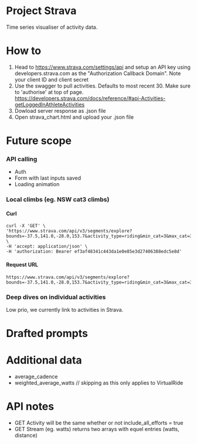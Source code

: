 # Project Strava
Time series visualiser of activity data.

# How to
1. Head to https://www.strava.com/settings/api and setup an API key using developers.strava.com as the "Authorization Callback Domain". Note your client ID and client secret
2. Use the swagger to pull activities. Defaults to most recent 30. Make sure to 'authorise' at top of page. https://developers.strava.com/docs/reference/#api-Activities-getLoggedInAthleteActivities
3. Dowload server response as .json file
4. Open strava_chart.html and upload your .json file


# Future scope
### API calling
- Auth
- Form with last inputs saved
- Loading animation

### Local climbs (eg. NSW cat3 climbs)
#### Curl    
    curl -X 'GET' \
    'https://www.strava.com/api/v3/segments/explore?bounds=-37.5,141.0,-28.0,153.7&activity_type=riding&min_cat=3&max_cat=3' \
    -H 'accept: application/json' \
    -H 'authorization: Bearer ef3af48341c443da1e0e85e3d27406388edc5e8d'
#### Request URL
    https://www.strava.com/api/v3/segments/explore?bounds=-37.5,141.0,-28.0,153.7&activity_type=riding&min_cat=3&max_cat=3

### Deep dives on individual activities
Low prio, we currently link to activities in Strava.

# Drafted prompts

# Additional data
- average_cadence
- weighted_average_watts // skipping as this only applies to VirtualRide

# API notes
- GET Activity will be the same whether or not include_all_efforts = true
- GET Stream (eg. watts) returns two arrays with equel entries (watts, distance)
